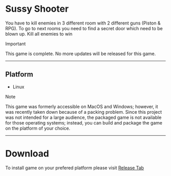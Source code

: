 # Sussy Shooter

You have to kill enemies in 3 different room with 2 different guns (Piston & RPG). To go to next rooms you need to find a secret door which need to be blown up. Kill all enemies to win

> [!Important]
> This game is complete. No more updates will be released for this game.

---

## Platform
- Linux
> [!Note]
> This game was formerly accessible on MacOS and Windows; however, it was recently taken down because of a packing problem. Since this project was not intended for a large audience, the packaged game is not available for those operating systems; instead, you can build and package the game on the platform of your choice.

---

# Download
To install game on your prefered platform please visit [Release Tab](https://github.com/BIGBEASTISHANK/Sussy-Shooter-3D/releases)
